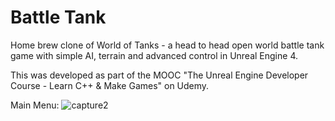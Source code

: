 # Battle Tank
Home brew clone of World of Tanks - a head to head open world battle tank game with simple AI, terrain and advanced control in Unreal Engine 4.

This was developed as part of the MOOC "The Unreal Engine Developer Course - Learn C++ & Make Games" on Udemy. 

Main Menu:
![capture2](https://cloud.githubusercontent.com/assets/18660838/24223613/4d233880-0f57-11e7-8935-acd5f16f5172.JPG)


